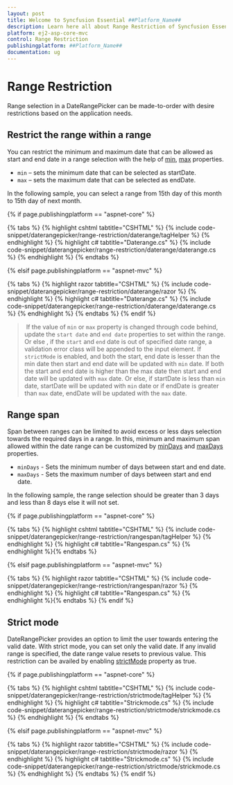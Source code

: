 ```yaml
---
layout: post
title: Welcome to Syncfusion Essential ##Platform_Name##
description: Learn here all about Range Restriction of Syncfusion Essential ##Platform_Name## widgets based on HTML5 and jQuery.
platform: ej2-asp-core-mvc
control: Range Restriction
publishingplatform: ##Platform_Name##
documentation: ug
---
```



# Range Restriction

Range selection in a DateRangePicker can be made-to-order with desire restrictions based on the application needs.

## Restrict the range within a range

You can restrict the minimum and maximum date that can be allowed as start and end date in a range selection with the help of [min](https://help.syncfusion.com/cr/aspnetcore-js2/Syncfusion.EJ2.Calendars.DateRangePicker.html#Syncfusion_EJ2_Calendars_DateRangePicker_Min), [max](https://help.syncfusion.com/cr/aspnetcore-js2/Syncfusion.EJ2.Calendars.DateRangePicker.html#Syncfusion_EJ2_Calendars_DateRangePicker_Max) properties.
* `min` – sets the minimum date that can be selected as startDate.
* `max` – sets the maximum date that can be selected as endDate.

In the following sample, you can select a range from 15th day of this month to 15th day of next month.

{% if page.publishingplatform == "aspnet-core" %}

{% tabs %}
{% highlight cshtml tabtitle="CSHTML" %}
{% include code-snippet/daterangepicker/range-restriction/daterange/tagHelper %}
{% endhighlight %}
{% highlight c# tabtitle="Daterange.cs" %}
{% include code-snippet/daterangepicker/range-restriction/daterange/daterange.cs %}
{% endhighlight %}
{% endtabs %}

{% elsif page.publishingplatform == "aspnet-mvc" %}

{% tabs %}
{% highlight razor tabtitle="CSHTML" %}
{% include code-snippet/daterangepicker/range-restriction/daterange/razor %}
{% endhighlight %}
{% highlight c# tabtitle="Daterange.cs" %}
{% include code-snippet/daterangepicker/range-restriction/daterange/daterange.cs %}
{% endhighlight %}
{% endtabs %}
{% endif %}



> If the value of `min` or `max` property
is changed through code behind, update the `start date` and `end date` properties to set within the range.
Or else , if the `start` and `end` date is out of specified date range, a validation error class will be appended to the input element. If `strictMode` is enabled, and both the start, end date is lesser than the min date then start and end date will be updated with `min` date. If both the start and end date is higher than the max date then start and end date will be updated with `max` date. Or else, if startDate is less than `min` date, startDate will be updated with `min` date or if endDate is greater than `max` date, endDate will be updated with the `max` date.

## Range span

Span between ranges can be limited to avoid excess or less days selection towards the required days in a range.
In this, minimum and maximum span allowed within the date range can be customized by [minDays](https://help.syncfusion.com/cr/aspnetcore-js2/Syncfusion.EJ2.Calendars.DateRangePicker.html#Syncfusion_EJ2_Calendars_DateRangePicker_MinDays) and [maxDays](https://help.syncfusion.com/cr/aspnetcore-js2/Syncfusion.EJ2.Calendars.DateRangePicker.html#Syncfusion_EJ2_Calendars_DateRangePicker_MaxDays) properties.

* `minDays` - Sets the minimum number of days between start and end date.
* `maxDays` - Sets the maximum number of days between start and end date.

In the following sample, the range selection should be greater than 3 days and less than 8 days else it will not set.

{% if page.publishingplatform == "aspnet-core" %}

{% tabs %}
{% highlight cshtml tabtitle="CSHTML" %}
{% include code-snippet/daterangepicker/range-restriction/rangespan/tagHelper %}
{% endhighlight %}
{% highlight c# tabtitle="Rangespan.cs" %}
{% endhighlight %}{% endtabs %}

{% elsif page.publishingplatform == "aspnet-mvc" %}

{% tabs %}
{% highlight razor tabtitle="CSHTML" %}
{% include code-snippet/daterangepicker/range-restriction/rangespan/razor %}
{% endhighlight %}
{% highlight c# tabtitle="Rangespan.cs" %}
{% endhighlight %}{% endtabs %}
{% endif %}



## Strict mode

DateRangePicker provides an option to limit the user towards entering the valid date.  With strict mode, you can set only the valid date. If any invalid range is specified, the date range value resets to previous value. This restriction can be availed by enabling [strictMode](https://help.syncfusion.com/cr/aspnetcore-js2/Syncfusion.EJ2.Calendars.DateRangePicker.html#Syncfusion_EJ2_Calendars_DateRangePicker_StrictMode) property as true.

{% if page.publishingplatform == "aspnet-core" %}

{% tabs %}
{% highlight cshtml tabtitle="CSHTML" %}
{% include code-snippet/daterangepicker/range-restriction/strictmode/tagHelper %}
{% endhighlight %}
{% highlight c# tabtitle="Strickmode.cs" %}
{% include code-snippet/daterangepicker/range-restriction/strictmode/strickmode.cs %}
{% endhighlight %}
{% endtabs %}

{% elsif page.publishingplatform == "aspnet-mvc" %}

{% tabs %}
{% highlight razor tabtitle="CSHTML" %}
{% include code-snippet/daterangepicker/range-restriction/strictmode/razor %}
{% endhighlight %}
{% highlight c# tabtitle="Strickmode.cs" %}
{% include code-snippet/daterangepicker/range-restriction/strictmode/strickmode.cs %}
{% endhighlight %}
{% endtabs %}
{% endif %}

